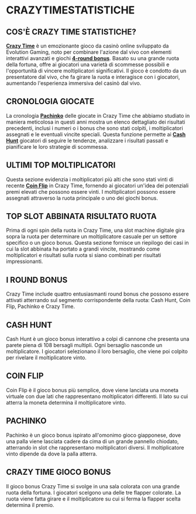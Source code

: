 # CRAZYTIMESTATISTICHE


## COS'È CRAZY TIME STATISTICHE?

[**Crazy Time**](https://www.crazytimestatistiche.com/) è un emozionante gioco da casinò online sviluppato da Evolution Gaming, noto per combinare l'azione dal vivo con elementi interattivi avanzati e giochi [**4-round bonus**](https://www.crazytimestatistiche.com/). Basato su una grande ruota della fortuna, offre ai giocatori una varietà di scommesse possibili e l'opportunità di vincere moltiplicatori significativi. Il gioco è condotto da un presentatore dal vivo, che fa girare la ruota e interagisce con i giocatori, aumentando l'esperienza immersiva del casinò dal vivo.

  

## CRONOLOGIA GIOCATE

La cronologia [**Pachinko**](https://www.crazytimestatistiche.com/) delle giocate in Crazy Time che abbiamo studiato in maniera meticolosa in questi anni mostra un elenco dettagliato dei risultati precedenti, inclusi i numeri o i bonus che sono stati colpiti, i moltiplicatori assegnati e le eventuali vincite speciali. Questa funzione permette ai [**Cash Hunt**](https://www.crazytimestatistiche.com/) giocatori di seguire le tendenze, analizzare i risultati passati e pianificare le loro strategie di scommessa.

  

## ULTIMI TOP MOLTIPLICATORI

Questa sezione evidenzia i moltiplicatori più alti che sono stati vinti di recente [**Coin Flip**](https://www.crazytimestatistiche.com/) in Crazy Time, fornendo ai giocatori un'idea dei potenziali premi elevati che possono essere vinti. I moltiplicatori possono essere assegnati attraverso la ruota principale o uno dei giochi bonus.

  

## TOP SLOT ABBINATA RISULTATO RUOTA​

Prima di ogni spin della ruota in Crazy Time, una slot machine digitale gira sopra la ruota per determinare un moltiplicatore casuale per un settore specifico o un gioco bonus. Questa sezione fornisce un riepilogo dei casi in cui la slot abbinata ha portato a grandi vincite, mostrando come moltiplicatori e risultati sulla ruota si siano combinati per risultati impressionanti.​

  

## I ROUND BONUS

Crazy Time include quattro entusiasmanti round bonus che possono essere attivati atterrando sul segmento corrispondente della ruota: Cash Hunt, Coin Flip, Pachinko e Crazy Time.

  

## CASH HUNT

Cash Hunt è un gioco bonus interattivo a colpi di cannone che presenta una parete piena di 108 bersagli multipli. Ogni bersaglio nasconde un moltiplicatore. I giocatori selezionano il loro bersaglio, che viene poi colpito per rivelare il moltiplicatore vinto.​

  

## COIN FLIP

Coin Flip è il gioco bonus più semplice, dove viene lanciata una moneta virtuale con due lati che rappresentano moltiplicatori differenti. Il lato su cui atterra la moneta determina il moltiplicatore vinto.

  

## PACHINKO

Pachinko è un gioco bonus ispirato all'omonimo gioco giapponese, dove una palla viene lasciata cadere da cima di un grande pannello chiodato, atterrando in slot che rappresentano moltiplicatori diversi. Il moltiplicatore vinto dipende da dove la palla atterra.

  

## CRAZY TIME GIOCO BONUS

Il gioco bonus Crazy Time si svolge in una sala colorata con una grande ruota della fortuna. I giocatori scelgono una delle tre flapper colorate. La ruota viene fatta girare e il moltiplicatore su cui si ferma la flapper scelta determina il premio.
